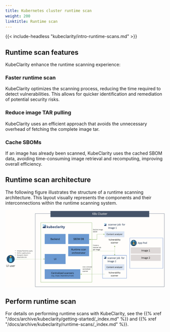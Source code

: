 ```yaml
---
title: Kubernetes cluster runtime scan
weight: 200
linktitle: Runtime scan
---
```


{{< include-headless "kubeclarity/intro-runtime-scans.md" >}}

## Runtime scan features

KubeClarity enhance the runtime scanning experience:

### Faster runtime scan

KubeClarity optimizes the scanning process, reducing the time required to detect vulnerabilities. This allows for quicker identification and remediation of potential security risks.

### Reduce image TAR pulling

KubeClarity uses an efficient approach that avoids the unnecessary overhead of fetching the complete image tar.

### Cache SBOMs

If an image has already been scanned, KubeClarity uses the cached SBOM data, avoiding time-consuming image retrieval and recomputing, improving overall efficiency.

## Runtime scan architecture

The following figure illustrates the structure of a runtime scanning architecture. This layout visually represents the components and their interconnections within the runtime scanning system.

![KubeClarity Runtime Scan Architecture](runtime-scan-architecture.png)

## Perform runtime scan

For details on performing runtime scans with KubeClarity, see the {{% xref "/docs/archive/kubeclarity/getting-started/_index.md" %}} and {{% xref "/docs/archive/kubeclarity/runtime-scans/_index.md" %}}.
